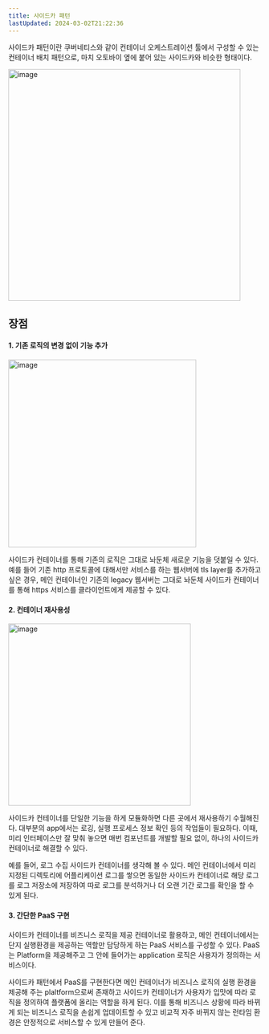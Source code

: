 ```yaml
---
title: 사이드카 패턴
lastUpdated: 2024-03-02T21:22:36
---
```


사이드카 패턴이란 쿠버네티스와 같이 컨테이너 오케스트레이션 툴에서 구성할 수 있는 컨테이너 배치 패턴으로, 마치 오토바이 옆에 붙어 있는 사이드카와 비슷한 형태이다. 

<img width="462" alt="image" src="https://github.com/rlaisqls/TIL/assets/81006587/c92ac5bc-e0f3-40dd-9795-59119a801dc4">

## 장점

#### 1. 기존 로직의 변경 없이 기능 추가

<img width="374" alt="image" src="https://github.com/rlaisqls/TIL/assets/81006587/09979e24-c85d-425b-8506-ffe8cfeb57cf">

사이드카 컨테이너를 통해 기존의 로직은 그대로 놔둔체 새로운 기능을 덧붙일 수 있다. 예를 들어 기존 http 프로토콜에 대해서만 서비스를 하는 웹서버에 tls layer를 추가하고 싶은 경우, 메인 컨테이너인 기존의 legacy 웹서버는 그대로 놔둔체 사이드카 컨테이너를 통해 https 서비스를 클라이언트에게 제공할 수 있다.

#### 2. 컨테이너 재사용성

<img width="363" alt="image" src="https://github.com/rlaisqls/TIL/assets/81006587/ece6b698-36d3-48aa-b62f-da3ad7c1db2e">

사이드카 컨테이너를 단일한 기능을 하게 모듈화하면 다른 곳에서 재사용하기 수월해진다. 대부분의 app에서는 로깅, 실행 프로세스 정보 확인 등의 작업들이 필요하다. 이때, 미리 인터페이스만 잘 맞춰 놓으면 매번 컴포넌트를 개발할 필요 없이, 하나의 사이드카 컨테이너로 해결할 수 있다.

예를 들어, 로그 수집 사이드카 컨테이너를 생각해 볼 수 있다. 메인 컨테이너에서 미리 지정된 디렉토리에 어플리케이션 로그를 쌓으면 동일한 사이드카 컨테이너로 해당 로그를 로그 저장소에 저장하여 따로 로그를 분석하거나 더 오랜 기간 로그를 확인을 할 수 있게 된다.

#### 3. 간단한 PaaS 구현

사이드카 컨테이너를 비즈니스 로직을 제공 컨테이너로 활용하고, 메인 컨테이너에서는 단지 실행환경을 제공하는 역할만 담당하게 하는 PaaS 서비스를 구성할 수 있다. PaaS는 Platform을 제공해주고 그 안에 들어가는 application 로직은 사용자가 정의하는 서비스이다.

사이드카 패턴에서 PaaS를 구현한다면 메인 컨테이너가 비즈니스 로직의 실행 환경을 제공해 주는 plaltform으로써 존재하고 사이드카 컨테이너가 사용자가 입맛에 따라 로직을 정의하여 플랫폼에 올리는 역할을 하게 된다. 이를 통해 비즈니스 상황에 따라 바뀌게 되는 비즈니스 로직을 손쉽게 업데이트할 수 있고 비교적 자주 바뀌지 않는 런타임 환경은 안정적으로 서비스할 수 있게 만들어 준다.